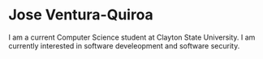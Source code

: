 # Jose Ventura-Quiroa

I am a current Computer Science student at Clayton State University. I am currently interested in software develeopment and software security.

